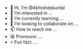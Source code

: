 - 👋 Hi, I’m @Abhishekkuntal
- 👀 I’m interested in ...
- 🌱 I’m currently learning ...
- 💞️ I’m looking to collaborate on ...
- 📫 How to reach me ...
- 😄 Pronouns: ...
- ⚡ Fun fact: ...

<!---
Abhishekkuntal/Abhishekkuntal is a ✨ special ✨ repository because its `README.md` (this file) appears on your GitHub profile.
You can click the Preview link to take a look at your changes.
--->
